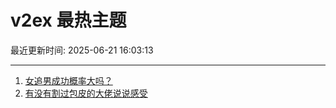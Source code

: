 # v2ex 最热主题

最近更新时间: 2025-06-21 16:03:13

--- 
1. [女追男成功概率大吗？](https://www.v2ex.com/t/1140058) 
2. [有没有割过包皮的大佬说说感受](https://www.v2ex.com/t/1140073) 
